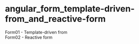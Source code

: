 # angular_form_template-driven-from_and_reactive-form
Form01 - Template-driven from <br>
Form02 - Reactive form

